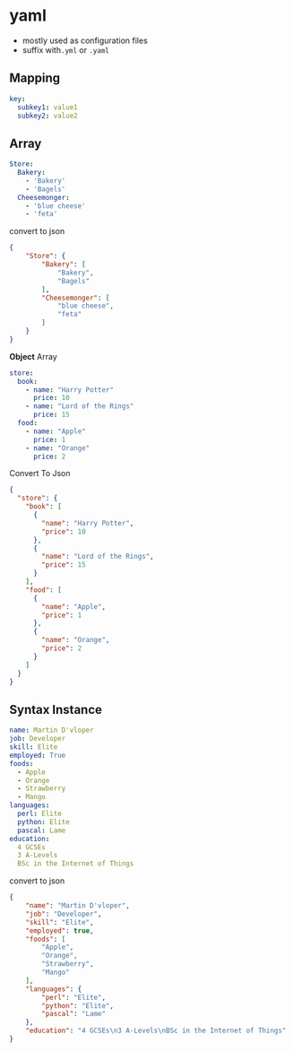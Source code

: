 # yaml

- mostly used as configuration files
- suffix with`.yml` or `.yaml`

## Mapping

```yml
key:
  subkey1: value1
  subkey2: value2
```

## Array

```yml
Store:
  Bakery:
    - 'Bakery'
    - 'Bagels'
  Cheesemonger:
    - 'blue cheese'
    - 'feta'
```

convert to json

```json
{
    "Store": {
        "Bakery": [
            "Bakery",
            "Bagels"
        ],
        "Cheesemonger": [
            "blue cheese",
            "feta"
        ]
    }
}
```

**Object** Array

```yml
store:
  book:
    - name: "Harry Potter"
      price: 10
    - name: "Lord of the Rings"
      price: 15
  food:
    - name: "Apple"
      price: 1
    - name: "Orange"
      price: 2
```

Convert To Json

```json
{
  "store": {
    "book": [
      {
        "name": "Harry Potter",
        "price": 10
      },
      {
        "name": "Lord of the Rings",
        "price": 15
      }
    ],
    "food": [
      {
        "name": "Apple",
        "price": 1
      },
      {
        "name": "Orange",
        "price": 2
      }
    ]
  }
}
```

## Syntax Instance

```yml
name: Martin D'vloper
job: Developer
skill: Elite
employed: True
foods:
  - Apple
  - Orange
  - Strawberry
  - Mango
languages:
  perl: Elite
  python: Elite
  pascal: Lame
education:
  4 GCSEs
  3 A-Levels
  BSc in the Internet of Things
```

convert to json

```json
{
    "name": "Martin D'vloper",
    "job": "Developer",
    "skill": "Elite",
    "employed": true,
    "foods": [
        "Apple",
        "Orange",
        "Strawberry",
        "Mango"
    ],
    "languages": {
        "perl": "Elite",
        "python": "Elite",
        "pascal": "Lame"
    },
    "education": "4 GCSEs\n3 A-Levels\nBSc in the Internet of Things"
}
```
